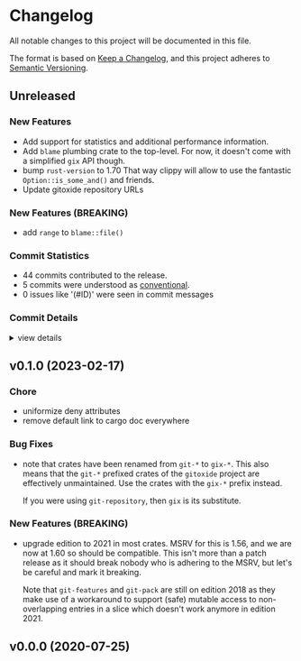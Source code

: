 # Changelog

All notable changes to this project will be documented in this file.

The format is based on [Keep a Changelog](https://keepachangelog.com/en/1.0.0/),
and this project adheres to [Semantic Versioning](https://semver.org/spec/v2.0.0.html).

## Unreleased

### New Features

 - <csr-id-4ffe6eb8f7921c6a03db0aa6d796cc2e3cc328e0/> Add support for statistics and additional performance information.
 - <csr-id-25efbfb72e5a043ce8f7d196c1f7104ef93394df/> Add `blame` plumbing crate to the top-level.
   For now, it doesn't come with a simplified `gix` API though.
 - <csr-id-17835bccb066bbc47cc137e8ec5d9fe7d5665af0/> bump `rust-version` to 1.70
   That way clippy will allow to use the fantastic `Option::is_some_and()`
   and friends.
 - <csr-id-64ff0a77062d35add1a2dd422bb61075647d1a36/> Update gitoxide repository URLs

### New Features (BREAKING)

 - <csr-id-787cf6f5a838a96da49330c99a8530ac3206de50/> add `range` to `blame::file()`

### Commit Statistics

<csr-read-only-do-not-edit/>

 - 44 commits contributed to the release.
 - 5 commits were understood as [conventional](https://www.conventionalcommits.org).
 - 0 issues like '(#ID)' were seen in commit messages

### Commit Details

<csr-read-only-do-not-edit/>

<details><summary>view details</summary>

 * **Uncategorized**
    - Merge pull request #1766 from cruessler/add-range-to-gix-blame ([`90fef01`](https://github.com/GitoxideLabs/gitoxide/commit/90fef0148376167763a3ebeff91a1cf9c236cf8a))
    - Refactor ([`1500c08`](https://github.com/GitoxideLabs/gitoxide/commit/1500c08736069153aab33842d2d877f42ad01f37))
    - Add `range` to `blame::file()` ([`787cf6f`](https://github.com/GitoxideLabs/gitoxide/commit/787cf6f5a838a96da49330c99a8530ac3206de50))
    - Merge pull request #1762 from GitoxideLabs/fix-1759 ([`7ec21bb`](https://github.com/GitoxideLabs/gitoxide/commit/7ec21bb96ce05b29dde74b2efdf22b6e43189aab))
    - Bump `rust-version` to 1.70 ([`17835bc`](https://github.com/GitoxideLabs/gitoxide/commit/17835bccb066bbc47cc137e8ec5d9fe7d5665af0))
    - Merge pull request #1756 from cruessler/extract-object-ids-in-tests ([`f18a312`](https://github.com/GitoxideLabs/gitoxide/commit/f18a3129b11c53e7922295908a6930039b8203c3))
    - Extract hard-coded ObjectIds in tests ([`50ba3d6`](https://github.com/GitoxideLabs/gitoxide/commit/50ba3d6aa60a67cbacb2aa7411e3f20c3c6cf0c0))
    - Merge pull request #1755 from cruessler/shortcut-tree-diffing-minor-cleanups ([`25c2646`](https://github.com/GitoxideLabs/gitoxide/commit/25c2646f2c7f0430791fc14131a7e103f3c9cac7))
    - Prefix variant to disambiguate from continue ([`ec3cdf1`](https://github.com/GitoxideLabs/gitoxide/commit/ec3cdf1520837db9a94257db3b08099e34892baa))
    - Merge pull request #1754 from GitoxideLabs/fix-ci ([`34096a5`](https://github.com/GitoxideLabs/gitoxide/commit/34096a5796f03f76e8ed696b886fbd62eb09d2cc))
    - Fix clippy ([`6805beb`](https://github.com/GitoxideLabs/gitoxide/commit/6805beb31609bff9dad1807901d8901024ab1d3c))
    - Merge pull request #1753 from GitoxideLabs/wip-changes-against-more-than-one-parent ([`a22f13b`](https://github.com/GitoxideLabs/gitoxide/commit/a22f13bec0cdd580ee92390a98d5d522eb29978d))
    - Refactor ([`360bf38`](https://github.com/GitoxideLabs/gitoxide/commit/360bf383a3ebdeeda1db161d42bb057a05cdf32b))
    - Rework how blame is passed to parents ([`a3d92b4`](https://github.com/GitoxideLabs/gitoxide/commit/a3d92b4d1f129b18217d789273c4991964891de0))
    - Merge pull request #1747 from cruessler/shortcut-tree-diffing ([`59bd978`](https://github.com/GitoxideLabs/gitoxide/commit/59bd978ba560295ed4fcb86f1a629e3c728dd5dd))
    - Update doc-string ([`9ac36bd`](https://github.com/GitoxideLabs/gitoxide/commit/9ac36bdd0af860df24c303d0d4a789b324ab2c43))
    - Rename to FindChangeToPath and move to where it's used ([`f857ca8`](https://github.com/GitoxideLabs/gitoxide/commit/f857ca86f88b25dc1ce1ca7c90db05793828ddf0))
    - Simplify Recorder by wrapping gix_diff::tree::Recorder ([`7d1416a`](https://github.com/GitoxideLabs/gitoxide/commit/7d1416a9124c16e757a3e7cb3fd762c9e52973bb))
    - Don't ignore gix_diff::tree errors ([`f049b00`](https://github.com/GitoxideLabs/gitoxide/commit/f049b00b9d59b3eff4c9489557d9d709f96fdd67))
    - Cancel tree diffing early when matching path is found ([`74565bc`](https://github.com/GitoxideLabs/gitoxide/commit/74565bc2c5ab46348a0e9182e7b9d946dfbc0dd8))
    - Merge pull request #1453 from cruessler/gix-blame ([`6ed9976`](https://github.com/GitoxideLabs/gitoxide/commit/6ed9976abaa3915b50efa46c46b195f3a1fc4ff7))
    - For linear histories, avoid redoing path lookup work ([`8196a43`](https://github.com/GitoxideLabs/gitoxide/commit/8196a433ed08de6b09b5cb187f8ce53fc2ab09ca))
    - Don't panic when suspect isn't known when converting unblamed to blame-entry ([`667e626`](https://github.com/GitoxideLabs/gitoxide/commit/667e6262bcba1d95e32795faa79dc6b354da9a01))
    - Additional pass of refactoring, focus on the algorithm itself. ([`3ac8be1`](https://github.com/GitoxideLabs/gitoxide/commit/3ac8be1557de8a66ff32abe3d1c9ea83198d4a05))
    - Review and remove all TODOs where possible, update docs and comments ([`63ee0f9`](https://github.com/GitoxideLabs/gitoxide/commit/63ee0f9c34dc89ad51d5c9ab83e49cbc08e3ed69))
    - Swap blamed-file and original-file variable names. ([`b7f1468`](https://github.com/GitoxideLabs/gitoxide/commit/b7f1468f0fe38a50ad3414efb5efcf3ac0d2fddb))
    - Replace todos!() with assertions or remove them. ([`b736ace`](https://github.com/GitoxideLabs/gitoxide/commit/b736ace18e8996b410a597fb4f43bf28f422dfc5))
    - Add `Error` type ([`845d96a`](https://github.com/GitoxideLabs/gitoxide/commit/845d96a4ffff89703a8c3815ac52adc7f2b286f6))
    - Add support for statistics and additional performance information. ([`4ffe6eb`](https://github.com/GitoxideLabs/gitoxide/commit/4ffe6eb8f7921c6a03db0aa6d796cc2e3cc328e0))
    - Remove duplication and unnecessary parameter ([`a158d22`](https://github.com/GitoxideLabs/gitoxide/commit/a158d22703077d37b83e0434aa229baf12c342ed))
    - Unify how lines in blame results are accessed ([`f2790a9`](https://github.com/GitoxideLabs/gitoxide/commit/f2790a9db8cac3ce57003b512edf735e734383d1))
    - Modularlize `gix-blame/lib.rs` ([`26bfd2d`](https://github.com/GitoxideLabs/gitoxide/commit/26bfd2d73374e134aff24410fac44857b8128244))
    - First review round ([`983ec7d`](https://github.com/GitoxideLabs/gitoxide/commit/983ec7d776b459898b90927242582fc03a0e9056))
    - Add `blame` plumbing crate to the top-level. ([`25efbfb`](https://github.com/GitoxideLabs/gitoxide/commit/25efbfb72e5a043ce8f7d196c1f7104ef93394df))
    - Add initial implementation and tests for `gix-blame`. ([`d27adf7`](https://github.com/GitoxideLabs/gitoxide/commit/d27adf70b4e2f57d8431a0a553119322d7158f4b))
    - Merge pull request #1624 from EliahKagan/update-repo-url ([`795962b`](https://github.com/GitoxideLabs/gitoxide/commit/795962b107d86f58b1f7c75006da256d19cc80ad))
    - Update gitoxide repository URLs ([`64ff0a7`](https://github.com/GitoxideLabs/gitoxide/commit/64ff0a77062d35add1a2dd422bb61075647d1a36))
    - Merge pull request #1589 from EliahKagan/maintenance ([`7c2af44`](https://github.com/GitoxideLabs/gitoxide/commit/7c2af442748f7245734ec1f987b6d839f2a795bd))
    - Add missing executable bits ([`694ebad`](https://github.com/GitoxideLabs/gitoxide/commit/694ebadb2d11d25c5b1285c61cef5df03685701a))
    - Merge branch 'global-lints' ([`37ba461`](https://github.com/GitoxideLabs/gitoxide/commit/37ba4619396974ec9cc41d1e882ac5efaf3816db))
    - Workspace Clippy lint management ([`2e0ce50`](https://github.com/GitoxideLabs/gitoxide/commit/2e0ce506968c112b215ca0056bd2742e7235df48))
    - Merge branch 'gix-blame' ([`e6fbea9`](https://github.com/GitoxideLabs/gitoxide/commit/e6fbea9be2ef7ab4064dc57c8233dfe81fac3bb4))
    - Add sample fixture ([`6d71e0d`](https://github.com/GitoxideLabs/gitoxide/commit/6d71e0d291f2a3b11c635949712ec86cf57d7449))
    - Add new `gix-blame` crate ([`f5f616d`](https://github.com/GitoxideLabs/gitoxide/commit/f5f616d8345898effc79d587c139e249f1c85ab6))
</details>

## v0.1.0 (2023-02-17)

<csr-id-f7f136dbe4f86e7dee1d54835c420ec07c96cd78/>
<csr-id-533e887e80c5f7ede8392884562e1c5ba56fb9a8/>

### Chore

 - <csr-id-f7f136dbe4f86e7dee1d54835c420ec07c96cd78/> uniformize deny attributes
 - <csr-id-533e887e80c5f7ede8392884562e1c5ba56fb9a8/> remove default link to cargo doc everywhere

### Bug Fixes

 - <csr-id-e14dc7d475373d2c266e84ff8f1826c68a34ab92/> note that crates have been renamed from `git-*` to `gix-*`.
   This also means that the `git-*` prefixed crates of the `gitoxide` project
   are effectively unmaintained.
   Use the crates with the `gix-*` prefix instead.
   
   If you were using `git-repository`, then `gix` is its substitute.

### New Features (BREAKING)

 - <csr-id-3d8fa8fef9800b1576beab8a5bc39b821157a5ed/> upgrade edition to 2021 in most crates.
   MSRV for this is 1.56, and we are now at 1.60 so should be compatible.
   This isn't more than a patch release as it should break nobody
   who is adhering to the MSRV, but let's be careful and mark it
   breaking.
   
   Note that `git-features` and `git-pack` are still on edition 2018
   as they make use of a workaround to support (safe) mutable access
   to non-overlapping entries in a slice which doesn't work anymore
   in edition 2021.

## v0.0.0 (2020-07-25)

